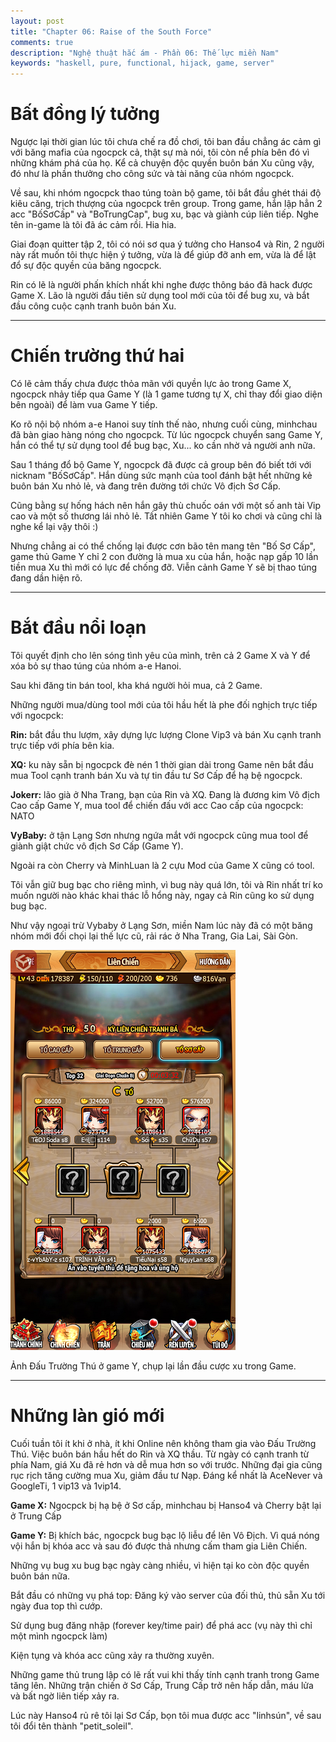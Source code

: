 ```yaml
---
layout: post
title: "Chapter 06: Raise of the South Force"
comments: true
description: "Nghệ thuật hắc ám - Phần 06: Thế lực miền Nam"
keywords: "haskell, pure, functional, hijack, game, server"
---
```


# Bất đồng lý tưởng

Ngược lại thời gian lúc tôi chưa chế ra đồ chơi, tôi ban đầu chẳng ác cảm gì với băng mafia của ngocpck cả, thật sự mà nói, tôi còn nể phía bên đó vì những khám phá của họ. Kể cả chuyện độc quyền buôn bán Xu cũng vậy, đó như là phần thưởng cho công sức và tài năng của nhóm ngocpck.

Về sau, khi nhóm ngocpck thao túng toàn bộ game, tôi bắt đầu ghét thái độ kiêu căng, trịch thượng của ngocpck trên group. Trong game, hắn lập hẳn 2 acc "BốSơCấp" và "BoTrungCap", bug xu, bạc và giành cúp liên tiếp. Nghe tên in-game là tôi đã ác cảm rồi. Hia hia.

Giai đoạn quitter tập 2, tôi có nói sơ qua ý tưởng cho Hanso4 và Rin, 2 người này rất muốn tôi thực hiện ý tưởng, vừa là để giúp đỡ anh em, vừa là để lật đổ sự độc quyền của băng ngocpck.

Rin có lẽ là người phấn khích nhất khi nghe được thông báo đã hack được Game X. Lão là người đầu tiên sử dụng tool mới của tôi để bug xu, và bắt đầu công cuộc cạnh tranh buôn bán Xu.

---

# Chiến trường thứ hai

Có lẽ cảm thấy chưa được thỏa mãn với quyền lực ảo trong Game X, ngocpck nhảy tiếp qua Game Y (là 1 game tương tự X, chỉ thay đổi giao diện bên ngoài) để làm vua Game Y tiếp.

Ko rõ nội bộ nhóm a-e Hanoi suy tính thế nào, nhưng cuối cùng, minhchau đã bàn giao hàng nóng cho ngocpck. Từ lúc ngocpck chuyển sang Game Y, hắn có thể tự sử dụng tool để bug bạc, Xu... ko cần nhờ vả người anh nữa.

Sau 1 tháng đổ bộ Game Y, ngocpck đã được cả group bên đó biết tới với nicknam "BốSơCấp". Hắn dùng sức mạnh của tool đánh bật hết những kẻ buôn bán Xu nhỏ lẻ, và đang trên đường tới chức Vô địch Sơ Cấp.

Cũng bằng sự hống hách nên hắn gây thù chuốc oán với một số anh tài Vip cao và một số thương lái nhỏ lẻ. Tất nhiên Game Y tôi ko chơi và cũng chỉ là nghe kể lại vậy thôi :)

Nhưng chẳng ai có thể chống lại được cơn bão tên mang tên "Bố Sơ Cấp", game thủ Game Y chỉ 2 con đường là mua xu của hắn, hoặc nạp gấp 10 lần tiền mua Xu thì mới có lực để chống đỡ. Viễn cảnh Game Y sẽ bị thao túng đang dần hiện rõ.

---

# Bắt đầu nổi loạn

Tôi quyết định cho lên sóng tình yêu của mình, trên cả 2 Game X và Y để xóa bỏ sự thao túng của nhóm a-e Hanoi.

Sau khi đăng tin bán tool, kha khá người hỏi mua, cả 2 Game.

Những người mua/dùng tool mới của tôi hầu hết là phe đối nghịch trực tiếp với ngocpck:

**Rin:** bắt đầu thu lượm, xây dựng lực lượng Clone Vip3 và bán Xu cạnh tranh trực tiếp với phía bên kia.

**XQ:** ku này sẵn bị ngocpck đè nén 1 thời gian dài trong Game nên bắt đầu mua Tool cạnh tranh bán Xu và tự tin đầu tư Sơ Cấp để hạ bệ ngocpck.

**Jokerr:** lão già ở Nha Trang, bạn của Rin và XQ. Đang là đương kim Vô địch Cao cấp Game Y, mua tool để chiến đấu với acc Cao cấp của ngocpck: NATO

**VyBaby:** ở tận Lạng Sơn nhưng ngứa mắt với ngocpck cũng mua tool để giành giật chức vô địch Sơ Cấp (Game Y).

Ngoài ra còn Cherry và MinhLuan là 2 cựu Mod của Game X cũng có tool.

Tôi vẫn giữ bug bạc cho riêng mình, vì bug này quá lớn, tôi và Rin nhất trí ko muốn người nào khác khai thác lỗ hổng này, ngay cả Rin cũng ko sử dụng bug bạc.

Như vậy ngoại trừ Vybaby ở Lạng Sơn, miền Nam lúc này đã có một băng nhóm mới đối chọi lại thế lực cũ, rải rác ở Nha Trang, Gia Lai, Sài Gòn.

![Liên chiến Game Y](/assets/images/aspect-of-programming/cross-war-2.png)

Ảnh Đấu Trường Thú ở game Y, chụp lại lần đầu cược xu trong Game.

---

# Những làn gió mới

Cuối tuần tôi ít khi ở nhà, ít khi Online nên không tham gia vào Đấu Trường Thú. Việc buôn bán hầu hết do Rin và XQ thầu. Từ ngày có cạnh tranh từ phía Nam, giá Xu đã rẻ hơn và dễ mua hơn so với trước. Những đại gia cũng rục rịch tăng cường mua Xu, giảm đầu tư Nạp. Đáng kể nhất là AceNever và GoogleTi, 1 vip13 và 1vip14.

**Game X:** Ngocpck bị hạ bệ ở Sơ cấp, minhchau bị Hanso4 và Cherry bật lại ở Trung Cấp

**Game Y:** Bị khích bác, ngocpck bug bạc lộ liễu để lên Vô Địch. Vì quá nóng vội hắn bị khóa acc và sau đó được thả nhưng cấm tham gia Liên Chiến.

Những vụ bug xu bug bạc ngày càng nhiều, vì hiện tại ko còn độc quyền buôn bán nữa.

Bắt đầu có những vụ phá top: Đăng ký vào server của đối thủ, thủ sẵn Xu tới ngày đua top thì cướp.

Sử dụng bug đăng nhập (forever key/time pair) để phá acc (vụ này thì chỉ một mình ngocpck làm)

Kiện tụng và khóa acc cũng xảy ra thường xuyên.

Những game thủ trung lập có lẽ rất vui khi thấy tính cạnh tranh trong Game tăng lên. Những trận chiến ở Sơ Cấp, Trung Cấp trở nên hấp dẫn, máu lửa và bất ngờ liên tiếp xảy ra.

Lúc này Hanso4 rủ rê tôi lại Sơ Cấp, bọn tôi mua được acc "linhsún", về sau tôi đổi tên thành "petit_soleil".